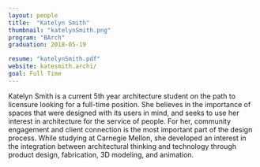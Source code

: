 ```yaml
---
layout: people
title:  "Katelyn Smith"
thumbnail: "katelynSmith.png"
program: "BArch"
graduation: 2018-05-19

resume: "katelynSmith.pdf"
website: katesmith.archi/
goal: Full Time
---
```


Katelyn Smith is a current 5th year architecture student on the path to licensure looking for a full-time position. She believes in the importance of spaces that were designed with its users in mind, and seeks to use her interest in architecture for the service of people. For her, community engagement and client connection is the most important part of the design process. While studying at Carnegie Mellon, she developed an interest in the integration between architectural thinking and technology through product design, fabrication, 3D modeling, and animation.

